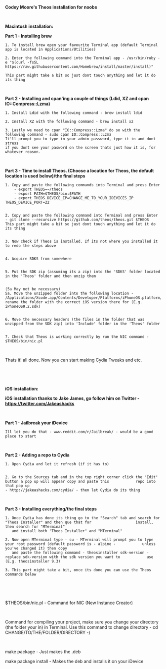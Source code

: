 **Codey Moore's Theos installation for noobs**

&nbsp;

**Macintosh installation:**

**Part 1 - Installing brew**

	1. To install brew open your favourite Terminal app (default Terminal app is located in Applications/Utilities)
  
	2. Enter the following command into the Terminal app - /usr/bin/ruby -e "$(curl -fsSL https://raw.githubusercontent.com/Homebrew/install/master/install)"
	
	This part might take a bit so just dont touch anything and let it do its thing
  
&nbsp;

**Part 2 - Installing and cpan'ing a couple of things (Ldid, XZ and cpan IO::Compress::Lzma)**

	1. Install Ldid with the following command - brew install ldid
	
	2. Install XZ with the following command - brew install xz
	
	3. Lastly we need to cpan "IO::Compress::Lzma" do so with the following command - sudo cpan IO::Compress::Lzma 
	It'll prompt you to type in your admin password, type it in and dont stress 
	if you dont see your pasword on the screen thats just how it is, for whatever reason.

&nbsp;

**Part 3 - Time to install Theos. (Choose a location for Theos, the default location is used below)/the final steps**

	1. Copy and paste the following commands into Terminal and press Enter 
		- export THEOS=~/theos
		- export PATH=$THEOS/bin:$PATH
		- export THEOS_DEVICE_IP=CHANGE_ME_TO_YOUR_IDEVICES_IP THEOS_DEVICE_PORT=22
		
    
	2. Copy and paste the following command into Terminal and press Enter - git clone --recursive https://github.com/theos/theos.git $THEOS
	This part might take a bit so just dont touch anything and let it do its thing
	
  
	3. Now check if Theos is installed. If its not where you installed it to redo the steps above
	
  
	4. Acquire SDKS from somewhere 
	
  
	5. Put the SDK zip (assuming its a zip) into the 'SDKS' folder located in the 'Theos' folder and then unzip them
	
  
	(5a May not be necessary)
	5a. Move the unzipped folder into the following location - /Applications/Xcode.app/Contents/Developer/Platforms/iPhoneOS.platform/Developer/SDKs
	rename the folder with the correct iOS version there for (E.g. iPhoneOS9.2.sdk)
	
  
	6. Move the necessary headers (the files in the folder that was unzipped from the SDK zip) into 'Include' folder in the 'Theos' folder
	
  
	7. Check that Theos is working correctly by run the NIC command - $THEOS/bin/nic.pl

&nbsp;

Thats it! all done. Now you can start making Cydia Tweaks and etc. 

&nbsp;

&nbsp;

**iOS installation:**


**iOS installation thanks to Jake James, go follow him on Twitter - https://twitter.com/Jakeashacks**

&nbsp;

**Part 1 - Jailbreak your iDevice**


	Ill let you do that - www.reddit.com/r/Jailbreak/ - would be a good place to start

&nbsp;

**Part 2 - Adding a repo to Cydia**

	1. Open Cydia and let it refresh (if it has to)
	
	
	2. Go to the Sources tab and in the top right corner click the "Edit" button a pop up will appear copy and paste this 	         repo into that pop up
	- http://jakeashacks.com/cydia/ - then let Cydia do its thing
	
	
&nbsp;

**Part 3 - Installing everything/the final steps**	
	
	1. Once Cydia has done its thing go to the "Search" tab and search for "Theos Installer" and then que that for                    install, then search for "MTerminal"
	   and install both "Theos Installer" and "MTerminal"
	
	2. Now open MTerminal type - su - MTerminal will prompt you to type your root password (default password is - alpine -            unless you've changed it) then copy 
	   and paste the following command - theosinstaller sdk-version - replace sdk-version with the sdk version you want to            use (E.g. theosinstaller 9.3)
	
	3. This part might take a bit, once its done you can use the Theos commands below


&nbsp;

&nbsp;

$THEOS/bin/nic.pl - Command for NIC (New Instance Creator) 

&nbsp;

Command for compiling your project, make sure you change your directory (the folder your in) in Terminal.
Use this command to change directory - cd CHANGE/TO/THE/FOLDER/DIRECTORY -)

&nbsp;

make package - Just makes the .deb

make package install - Makes the deb and installs it on your iDevice

